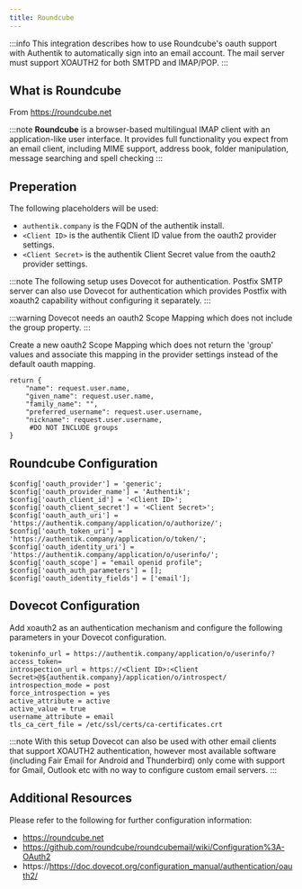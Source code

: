 ```yaml
---
title: Roundcube
---
```


:::info
This integration describes how to use Roundcube's oauth support with Authentik to automatically sign into an email account. 
The mail server must support XOAUTH2 for both SMTPD and IMAP/POP.
:::

## What is Roundcube

From https://roundcube.net

:::note
**Roundcube** is a browser-based multilingual IMAP client with an application-like user interface. 
It provides full functionality you expect from an email client, including MIME support, address book, folder manipulation, message searching and spell checking 
:::

## Preperation

The following placeholders will be used:

- `authentik.company` is the FQDN of the authentik install.
- `<Client ID>` is the authentik Client ID value from the oauth2 provider settings.
- `<Client Secret>` is the authentik Client Secret value from the oauth2 provider settings.

:::note
The following setup uses Dovecot for authentication. Postfix SMTP server can also use Dovecot for authentication
which provides Postfix with xoauth2 capability without configuring it separately.
:::

:::warning
Dovecot needs an oauth2 Scope Mapping which does not include the group property.
:::

Create a new oauth2 Scope Mapping which does not return the 'group' values and associate this mapping 
in the provider settings instead of the default oauth mapping.

```
return {
    "name": request.user.name,
    "given_name": request.user.name,
    "family_name": "",
    "preferred_username": request.user.username,
    "nickname": request.user.username,
  	 #DO NOT INCLUDE groups
}
```

## Roundcube Configuration

```
$config['oauth_provider'] = 'generic';
$config['oauth_provider_name'] = 'Authentik';
$config['oauth_client_id'] = '<Client ID>';
$config['oauth_client_secret'] = '<Client Secret>';
$config['oauth_auth_uri'] = 'https://authentik.company/application/o/authorize/';
$config['oauth_token_uri'] = 'https://authentik.company/application/o/token/';
$config['oauth_identity_uri'] = 'https://authentik.company/application/o/userinfo/';
$config['oauth_scope'] = "email openid profile";
$config['oauth_auth_parameters'] = [];
$config['oauth_identity_fields'] = ['email'];
```
## Dovecot Configuration

Add xoauth2 as an authentication mechanism and configure the following parameters in your Dovecot configuration.

```
tokeninfo_url = https://authentik.company/application/o/userinfo/?access_token=
introspection_url = https://<Client ID>:<Client Secret>@${authentik.company}/application/o/introspect/
introspection_mode = post
force_introspection = yes
active_attribute = active
active_value = true
username_attribute = email
tls_ca_cert_file = /etc/ssl/certs/ca-certificates.crt
```

:::note
With this setup Dovecot can also be used with other email clients that support XOAUTH2 authentication, however 
most available software (including Fair Email for Android and Thunderbird) only come with support for Gmail,
Outlook etc with no way to configure custom email servers.
:::

## Additional Resources

Please refer to the following for further configuration information:



- https://roundcube.net
- https://github.com/roundcube/roundcubemail/wiki/Configuration%3A-OAuth2
- https://https://doc.dovecot.org/configuration_manual/authentication/oauth2/
